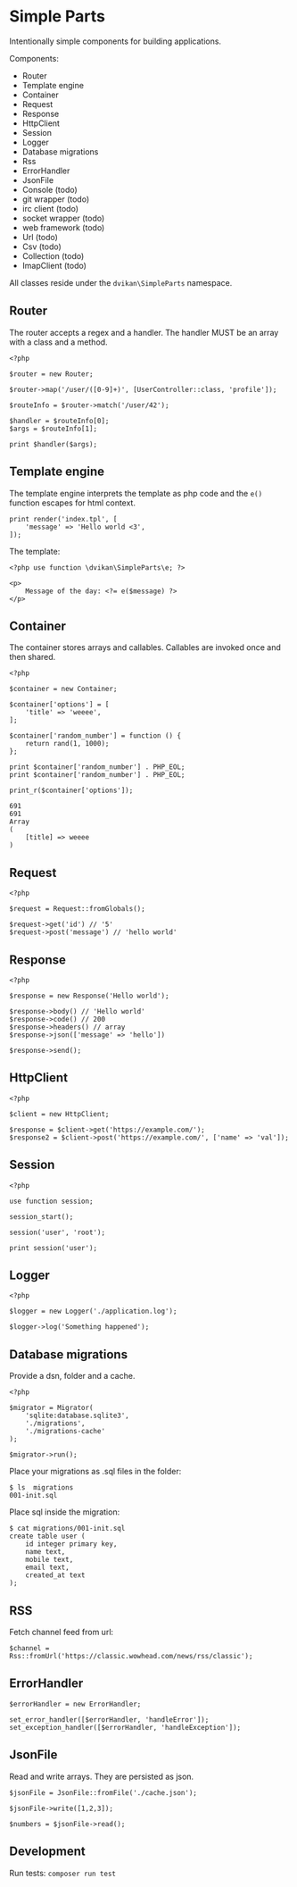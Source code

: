 # Simple Parts

Intentionally simple components for building applications.

Components:

* Router
* Template engine
* Container
* Request
* Response
* HttpClient
* Session
* Logger
* Database migrations
* Rss
* ErrorHandler
* JsonFile
* Console (todo)
* git wrapper (todo)
* irc client (todo)
* socket wrapper (todo)
* web framework (todo)
* Url (todo)
* Csv (todo)
* Collection (todo)
* ImapClient (todo)

All classes reside under the `dvikan\SimpleParts` namespace.

## Router

The router accepts a regex and a handler. The handler MUST be
an array with a class and a method.

    <?php
    
    $router = new Router;
    
    $router->map('/user/([0-9]+)', [UserController::class, 'profile']);
    
    $routeInfo = $router->match('/user/42');
    
    $handler = $routeInfo[0];
    $args = $routeInfo[1];
    
    print $handler($args);
    
## Template engine

The template engine interprets the template as php code and the `e()`
function escapes for html context.
   
    print render('index.tpl', [
        'message' => 'Hello world <3',
    ]);

The template:

    <?php use function \dvikan\SimpleParts\e; ?>
    
    <p>
        Message of the day: <?= e($message) ?>
    </p>
    
## Container

The container stores arrays and callables. Callables are invoked once and then 
shared.
    
    <?php
    
    $container = new Container;
    
    $container['options'] = [
        'title' => 'weeee',
    ];
    
    $container['random_number'] = function () {
        return rand(1, 1000);
    };
    
    print $container['random_number'] . PHP_EOL;
    print $container['random_number'] . PHP_EOL;
    
    print_r($container['options']);
    
    691
    691
    Array
    (
        [title] => weeee
    )

## Request

    <?php
        
    $request = Request::fromGlobals();

    $request->get('id') // '5'
    $request->post('message') // 'hello world'
   
## Response

    <?php

    $response = new Response('Hello world');
    
    $response->body() // 'Hello world'
    $response->code() // 200
    $response->headers() // array
    $response->json(['message' => 'hello'])

    $response->send();

## HttpClient

    <?php

    $client = new HttpClient;

    $response = $client->get('https://example.com/');
    $response2 = $client->post('https://example.com/', ['name' => 'val']);
    
## Session

    <?php
    
    use function session;
    
    session_start();
    
    session('user', 'root');
    
    print session('user');

## Logger

    <?php
    
    $logger = new Logger('./application.log');

    $logger->log('Something happened');

## Database migrations

Provide a dsn, folder and a cache.

    <?php

    $migrator = Migrator(
        'sqlite:database.sqlite3',
        './migrations',
        './migrations-cache'
    );

    $migrator->run();

Place your migrations as .sql files in the folder:

    $ ls  migrations
    001-init.sql

Place sql inside the migration:

    $ cat migrations/001-init.sql
    create table user (
        id integer primary key,
        name text,
        mobile text,
        email text,
        created_at text
    );

## RSS

Fetch channel feed from url:

    $channel = Rss::fromUrl('https://classic.wowhead.com/news/rss/classic');

## ErrorHandler

    $errorHandler = new ErrorHandler;
    
    set_error_handler([$errorHandler, 'handleError']);
    set_exception_handler([$errorHandler, 'handleException']);

## JsonFile

Read and write arrays. They are persisted as json.

    $jsonFile = JsonFile::fromFile('./cache.json');
    
    $jsonFile->write([1,2,3]);
    
    $numbers = $jsonFile->read();
    
## Development

Run tests: `composer run test`
